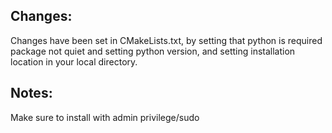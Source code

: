 ## Changes:
Changes have been set in CMakeLists.txt, by setting that python is required package not quiet and setting python version, and setting installation location in your local directory.

## Notes: 
Make sure to install with admin privilege/sudo 